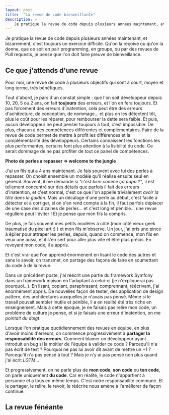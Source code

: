 ```yaml
---
layout: post
title:  "La revue de code bienveillante"
description: >
    Je pratique la revue de code depuis plusieurs années maintenant, et bizarrement, c'est toujours un exercice difficile.
---
```


Je pratique la revue de code depuis plusieurs années maintenant, et bizarrement, c'est toujours un exercice difficile. Qu'on la reçoive ou qu'on la donne, que ce soit en pair programming, en groupe, ou par des revues de Pull requests, je pense que l'on doit faire preuve de bienveillance.

## Ce que j'attends d'une revue

Pour moi, une revue de code à plusieurs objectifs qui sont à court, moyen et long terme, très bénéfiques.

Tout d'abord, je pars d'un constat simple : que l'on soit développeur depuis 10, 20, 5 ou 2 ans, on fait **toujours** des erreurs, et l'on en fera toujours. Et pas forcement des erreurs d'inatention, cela peut être des erreurs d'achitecture, de conception, de nommage... et plus on les détectent tôt, plus le coût pour les réparer, pour rembourser la dette sera faible. Et puis, aucun développeur ne peut penser toujours à tout, c'est impossible. De plus, chacun à des compétences différentes et complémentaires. Faire de la revue de code permet de mettre à profit les différences et la complémentarité des développeurs. Certains connaissent les fonctions les plus performantes, certains font plus attention à la lisibilité du code. Ce serait dommage de ne pas profiter de tout ce panel de compétences.

**Photo de perles a repasser => welcome to the jungle**

J'ai un fils qui a 4 ans maintenant. Je fais souvent avec lui des perles à repasser. On choisit ensemble un modèle qu'il réalise ensuite seul en général. Souvent, il me demande si *"c'est bien comme ça papa ?"*, il est tellement concentré sur des détails que parfois il fait des erreurs d'inatention, et c'est normal, c'est ce que l'on appelle trivialement *avoir la tête dans le guidon*. Mais un décalage d'une perle au début, c'est facile à détecter et à corriger, si on s'en rend compte à la fin, il faut parfois déplacer de une case des dizaines de perles... et c'est long et pénible... une revue régulière peut l'éviter ! Et je pense que mon fils la compris.

De plus, je fais souvent mes petits modèles à côté (mon côté vieux geek traumatisé du pixel art :) ) et mon fils m'observe. Un jour, j'ai pris une pince à épiler pour attraper les perles, depuis, quand on commence, mon fils en veux une aussi, et il s'en sert pour aller plus vite et être plus précis. En revoyant mon code, il a appris.

Et c'est vrai que l'on apprend énormenent en lisant le code des autres et sans le savoir, on transmet, on partage des façons de faire en soumettant du code à de la revue. 

Dans un précédent poste, j'ai réécrit une partie du framework Symfony dans un framework maison en l'adaptant à celui-ci (je n'expliquerai pas pourquoi...). En lisant, copiant, paraphrasant, comprennant, réécrivant, j'ai énormément appris. De nouvelles façon de tester, des application de design pattern, des architectures auxquelles je n'avais pas pensé. Même si le travail pouvait sembler inutile et pénible, il a en réalité été très riche en enseignement. Mais à cette époque, je ne faisais pas relire mon code, un problème de culture je pense, et si je faisais une erreur d'inatention, on me *pointait du doigt*.

Lorsque l'on pratique quotidiennement des revues en équipe, en plus d'avoir moins d'erreurs, on commence progressivement à **partager la responsabilité des erreurs**. Comment blamer un développeur ayant introduit un bug si la moitier de l'équipe à valider ce code ? Parcequ'il n'a pas écrit de test ? Pourquoi ne pas lui avoir dit avant de mettre un +1 ? Parcequ'il n'a pas pensé à tout ? Mais je n'y ai pas pensé non plus quand j'ai écrit *LGTM*...

Et progressivement, on ne parle plus de **mon code**, **son code** ou **ton code**, on parle uniquement **du code**. Car en réalité, le code n'appartient à personne et a tous en même temps. C'est notre responsabilité commune. Et le partager, le relire, le revoir, le réécrire nous amène à l'améliorer de façon continue.

## La revue fénéante